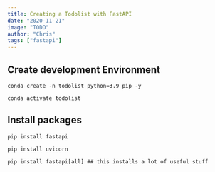 ```yaml
---
title: Creating a Todolist with FastAPI
date: "2020-11-21"
image: "TODO"
author: "Chris"
tags: ["fastapi"]
---
```


## Create development Environment

```
conda create -n todolist python=3.9 pip -y

conda activate todolist
```

## Install packages

```
pip install fastapi

pip install uvicorn

pip install fastapi[all] ## this installs a lot of useful stuff
```
